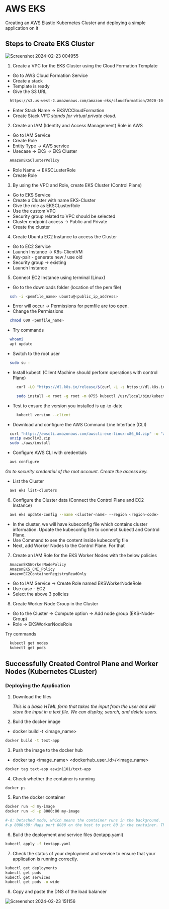

# AWS EKS

Creating an AWS Elastic Kubernetes Cluster and deploying a simple application on it


## Steps to Create EKS Cluster


![Screenshot 2024-02-23 004955](https://github.com/ASWINBABUKV/Cloud-Practitioner/assets/137376192/f1a666ea-63f7-4c4b-8966-def9ea1fd78e)

1. Create a VPC for the EKS Cluster using the Cloud Formation Template
- Go to AWS Cloud Formation Service
- Create a stack
- Template is ready
- Give the S3 URL
```bash
  https://s3.us-west-2.amazonaws.com/amazon-eks/cloudformation/2020-10-29/amazon-eks-vpc-private-subnets.yaml
```
- Enter Stack Name -> EKSVCCloudFormation
- Create Stack
_VPC stands for virtual private cloud._

2. Create an IAM (Identity and Access Management) Role in AWS
- Go to IAM Service
- Create Role 
- Entity Type -> AWS service
- Usecase -> EKS -> EKS Cluster
```bash
  AmazonEKSClusterPolicy
```
- Role Name -> EKSCLusterRole
- Create Role

3. By using the VPC and Role, create EKS Cluster (Control Plane)
- Go to EKS Service
- Create a Cluster with name EKS-Cluster
- Give the role as EKSCLusterRole
- Use the custom VPC
- Security group related to VPC should be selected
- Cluster endpoint access -> Public and Private
- Create the cluster

4. Create Ubuntu EC2 Instance to access the Cluster
- Go to EC2 Service
- Launch Instance -> K8s-ClientVM
- Key-pair - generate new / use old
- Security group -> existing 
- Launch Instance

5. Connect EC2 Instance using terminal (Linux)
- Go to the downloads folder (location of the pem file)
```bash
  ssh -i <pemfile_name> ubuntu@<public_ip_address>
```
- Error will occur -> Permissions for pemfile are too open.
- Change the Permissions
```bash
  chmod 600 <pemfile_name>
```
- Try commands
```bash
  whoami
  apt update
```
- Switch to the root user
```bash
  sudo su -
```
- Install kubectl (Client Machine should perform operations with control Plane)
```bash
     curl -LO "https://dl.k8s.io/release/$(curl -L -s https://dl.k8s.io/release/stable.txt)/bin/linux/amd64/kubectl"
```
```bash
     sudo install -o root -g root -m 0755 kubectl /usr/local/bin/kubectl
```
- Test to ensure the version you installed is up-to-date
```bash
     kubectl version --client
```
- Download and configure the AWS Command Line Interface (CLI)
```bash
  curl "https://awscli.amazonaws.com/awscli-exe-linux-x86_64.zip" -o "awscliv2.zip"
  unzip awscliv2.zip
  sudo ./aws/install
```
- Configure AWS CLI with credentials
```bash
  aws configure
```
_Go to security credential of the root account. Create the access key._
- List the Cluster
```bash
  aws eks list-clusters
```

6. Configure the Cluster data (Connect the Control Plane and EC2 Instance)
```bash
  aws eks update-config --name <cluster-name> --region <region-code>
```
- In the cluster, we will have kubeconfig file which contains cluster information. Update the kubeconfig file to connect kubectl and Control Plane.
- Use <cat> Command to see the content inside kubeconfig file
- Next, add Worker Nodes to the Control Plane. For that 

7. Create an IAM Role for the EKS Worker Nodes with the below policies
```bash
  AmazonEKSWorkerNodePolicy
  AmazonEKS_CNI_Policy
  AmazonEC2ContainerRegistryReadOnly
```
- Go to IAM Service -> Create Role named EKSWorkerNodeRole
- Use case - EC2
- Select the above 3 policies

8. Create Worker Node Group in the Cluster
- Go to the Cluster -> Compute option -> Add node group (EKS-Node-Group)
- Role -> EKSWorkerNodeRole

Try commands
```bash
  kubectl get nodes   
  kubectl get pods
```

## Successfully Created Control Plane and Worker Nodes (Kubernetes CLuster)

### Deploying the Application


1. Download the files

    _This is a basic HTML form that takes the input from the user and will store the input in a text file. We can display, search, and delete users._

2. Build the docker image

- docker build -t <image_name>

```bash
docker build -t text-app
```
3. Push the image to the docker hub

- docker tag <image_name> <dockerhub_user_id>/<image_name>

```bash
docker tag text-app aswin1101/text-app
```
4. Check whether the container is running

```bash
docker ps
```

5. Run the docker container

```bash
docker run -d my-image
docker run -d -p 8080:80 my-image

#-d: Detached mode, which means the container runs in the background.
#-p 8080:80: Maps port 8080 on the host to port 80 in the container. This allows accessing the containerized application via port 8080 on the host machine.

```
6. Build the deployment and service files (textapp.yaml)
```bash
kubectl apply -f textapp.yaml
```

7. Check the status of your deployment and service to ensure that your application is running correctly.
```bash
kubectl get deployments
kubectl get pods
kubectl get services
kubectl get pods -o wide
```

8. Copy and paste the DNS of the load balancer



![Screenshot 2024-02-23 151156](https://github.com/ASWINBABUKV/Cloud-Practitioner/assets/137376192/f06de7cb-cd5d-426b-96f4-67819d86f53f)
